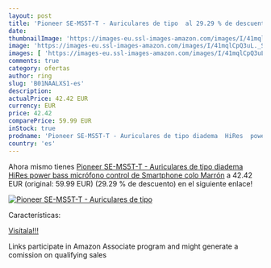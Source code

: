```yaml
---
layout: post
title: 'Pioneer SE-MS5T-T - Auriculares de tipo  al 29.29 % de descuento'
date: 
thumbnailImage: 'https://images-eu.ssl-images-amazon.com/images/I/41mqlCpQ3uL._SL200_.jpg'
image: 'https://images-eu.ssl-images-amazon.com/images/I/41mqlCpQ3uL._SL200_.jpg'
images: [ 'https://images-eu.ssl-images-amazon.com/images/I/41mqlCpQ3uL._SL200_.jpg' ]
comments: true
category: ofertas
author: ring
slug: 'B01NAALXS1-es'
description:
actualPrice: 42.42 EUR
currency: EUR
price: 42.42
comparePrice: 59.99 EUR
inStock: true
prodname: 'Pioneer SE-MS5T-T - Auriculares de tipo diadema  HiRes  power bass  micrófono  control de Smartphone   colo Marrón'
country: 'es'
---
```


Ahora mismo tienes [Pioneer SE-MS5T-T - Auriculares de tipo diadema  HiRes  power bass  micrófono  control de Smartphone   colo Marrón](https://www.amazon.es/dp/B01NAALXS1/?tag=tolees-21) a 42.42 EUR (original: 59.99 EUR) (29.29 %  de descuento) en el siguiente enlace!

[![Pioneer SE-MS5T-T - Auriculares de tipo ](https://images-eu.ssl-images-amazon.com/images/I/41mqlCpQ3uL._SL200_.jpg)](https://www.amazon.es/dp/B01NAALXS1/?tag=tolees-21)

Características:


[Visítala!!!](https://www.amazon.es/dp/B01NAALXS1/?tag=tolees-21)

Links participate in Amazon Associate program and might generate a comission on qualifying sales
